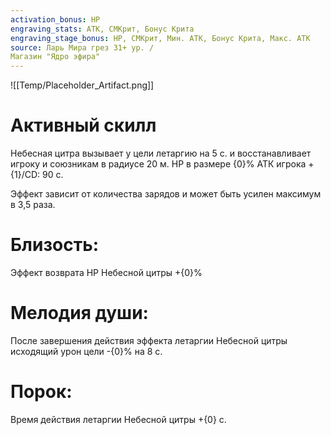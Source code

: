 ```yaml
---
activation_bonus: HP
engraving_stats: АТК, СМКрит, Бонус Крита
engraving_stage_bonus: HP, СМКрит, Мин. АТК, Бонус Крита, Макс. АТК
source: Ларь Мира грез 31+ ур. /
Магазин "Ядро эфира"
---
```

![[Temp/Placeholder_Artifact.png]]
# Активный скилл
Небесная цитра вызывает у цели летаргию на 5 с. и восстанавливает игроку и союзникам в радиусе 20 м. HP в размере {0}% АТК игрока +{1}/CD: 90 с.

Эффект зависит от количества зарядов и может быть усилен максимум в 3,5 раза.

# Близость: 
Эффект возврата HP Небесной цитры +{0}%
# Мелодия души: 
После завершения действия эффекта летаргии Небесной цитры исходящий урон цели -{0}% на 8 с.
# Порок: 
Время действия летаргии Небесной цитры +{0} с.
